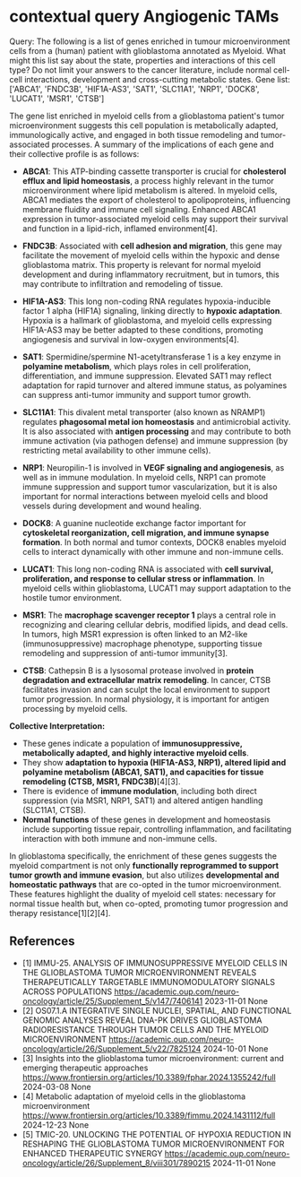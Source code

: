 # contextual query Angiogenic TAMs

Query: The following is a list of genes enriched in tumour microenvironment cells from a (human) patient with glioblastoma  annotated as Myeloid.  What might this list say about the state, properties and interactions of this cell type?  Do not limit your answers to the cancer literature,  include normal cell-cell interactions, development and cross-cutting metabolic states.  Gene list: ['ABCA1', 'FNDC3B', 'HIF1A-AS3', 'SAT1', 'SLC11A1', 'NRP1', 'DOCK8', 'LUCAT1', 'MSR1', 'CTSB']

The gene list enriched in myeloid cells from a glioblastoma patient's tumor microenvironment suggests this cell population is metabolically adapted, immunologically active, and engaged in both tissue remodeling and tumor-associated processes. A summary of the implications of each gene and their collective profile is as follows:

- **ABCA1**: This ATP-binding cassette transporter is crucial for **cholesterol efflux and lipid homeostasis**, a process highly relevant in the tumor microenvironment where lipid metabolism is altered. In myeloid cells, ABCA1 mediates the export of cholesterol to apolipoproteins, influencing membrane fluidity and immune cell signaling. Enhanced ABCA1 expression in tumor-associated myeloid cells may support their survival and function in a lipid-rich, inflamed environment[4].

- **FNDC3B**: Associated with **cell adhesion and migration**, this gene may facilitate the movement of myeloid cells within the hypoxic and dense glioblastoma matrix. This property is relevant for normal myeloid development and during inflammatory recruitment, but in tumors, this may contribute to infiltration and remodeling of tissue.

- **HIF1A-AS3**: This long non-coding RNA regulates hypoxia-inducible factor 1 alpha (HIF1A) signaling, linking directly to **hypoxic adaptation**. Hypoxia is a hallmark of glioblastoma, and myeloid cells expressing HIF1A-AS3 may be better adapted to these conditions, promoting angiogenesis and survival in low-oxygen environments[4].

- **SAT1**: Spermidine/spermine N1-acetyltransferase 1 is a key enzyme in **polyamine metabolism**, which plays roles in cell proliferation, differentiation, and immune suppression. Elevated SAT1 may reflect adaptation for rapid turnover and altered immune status, as polyamines can suppress anti-tumor immunity and support tumor growth.

- **SLC11A1**: This divalent metal transporter (also known as NRAMP1) regulates **phagosomal metal ion homeostasis** and antimicrobial activity. It is also associated with **antigen processing** and may contribute to both immune activation (via pathogen defense) and immune suppression (by restricting metal availability to other immune cells).

- **NRP1**: Neuropilin-1 is involved in **VEGF signaling and angiogenesis**, as well as in immune modulation. In myeloid cells, NRP1 can promote immune suppression and support tumor vascularization, but it is also important for normal interactions between myeloid cells and blood vessels during development and wound healing.

- **DOCK8**: A guanine nucleotide exchange factor important for **cytoskeletal reorganization, cell migration, and immune synapse formation**. In both normal and tumor contexts, DOCK8 enables myeloid cells to interact dynamically with other immune and non-immune cells.

- **LUCAT1**: This long non-coding RNA is associated with **cell survival, proliferation, and response to cellular stress or inflammation**. In myeloid cells within glioblastoma, LUCAT1 may support adaptation to the hostile tumor environment.

- **MSR1**: The **macrophage scavenger receptor 1** plays a central role in recognizing and clearing cellular debris, modified lipids, and dead cells. In tumors, high MSR1 expression is often linked to an M2-like (immunosuppressive) macrophage phenotype, supporting tissue remodeling and suppression of anti-tumor immunity[3].

- **CTSB**: Cathepsin B is a lysosomal protease involved in **protein degradation and extracellular matrix remodeling**. In cancer, CTSB facilitates invasion and can sculpt the local environment to support tumor progression. In normal physiology, it is important for antigen processing by myeloid cells.

**Collective Interpretation:**
- These genes indicate a population of **immunosuppressive, metabolically adapted, and highly interactive myeloid cells**. 
- They show **adaptation to hypoxia (HIF1A-AS3, NRP1), altered lipid and polyamine metabolism (ABCA1, SAT1), and capacities for tissue remodeling (CTSB, MSR1, FNDC3B)**[4][3].
- There is evidence of **immune modulation**, including both direct suppression (via MSR1, NRP1, SAT1) and altered antigen handling (SLC11A1, CTSB).
- **Normal functions** of these genes in development and homeostasis include supporting tissue repair, controlling inflammation, and facilitating interaction with both immune and non-immune cells.

In glioblastoma specifically, the enrichment of these genes suggests the myeloid compartment is not only **functionally reprogrammed to support tumor growth and immune evasion**, but also utilizes **developmental and homeostatic pathways** that are co-opted in the tumor microenvironment. These features highlight the duality of myeloid cell states: necessary for normal tissue health but, when co-opted, promoting tumor progression and therapy resistance[1][2][4].



## References

- [1] IMMU-25. ANALYSIS OF IMMUNOSUPPRESSIVE MYELOID CELLS IN THE GLIOBLASTOMA TUMOR MICROENVIRONMENT REVEALS THERAPEUTICALLY TARGETABLE IMMUNOMODULATORY SIGNALS ACROSS POPULATIONS https://academic.oup.com/neuro-oncology/article/25/Supplement_5/v147/7406141 2023-11-01 None
- [2] OS07.1.A INTEGRATIVE SINGLE NUCLEI, SPATIAL, AND FUNCTIONAL GENOMIC ANALYSES REVEAL DNA-PK DRIVES GLIOBLASTOMA RADIORESISTANCE THROUGH TUMOR CELLS AND THE MYELOID MICROENVIRONMENT https://academic.oup.com/neuro-oncology/article/26/Supplement_5/v22/7825124 2024-10-01 None
- [3] Insights into the glioblastoma tumor microenvironment: current and emerging therapeutic approaches https://www.frontiersin.org/articles/10.3389/fphar.2024.1355242/full 2024-03-08 None
- [4] Metabolic adaptation of myeloid cells in the glioblastoma microenvironment https://www.frontiersin.org/articles/10.3389/fimmu.2024.1431112/full 2024-12-23 None
- [5] TMIC-20. UNLOCKING THE POTENTIAL OF HYPOXIA REDUCTION IN RESHAPING THE GLIOBLASTOMA TUMOR MICROENVIRONMENT FOR ENHANCED THERAPEUTIC SYNERGY https://academic.oup.com/neuro-oncology/article/26/Supplement_8/viii301/7890215 2024-11-01 None